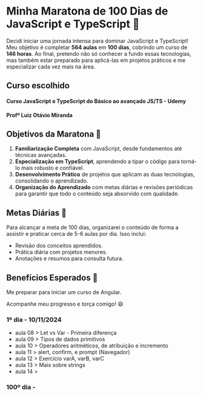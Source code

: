# Minha Maratona de 100 Dias de JavaScript e TypeScript 🚀

Decidi iniciar uma jornada intensa para dominar JavaScript e TypeScript! Meu objetivo é completar **564 aulas** em **100 dias**, cobrindo um curso de **146 horas**. Ao final, pretendo não só conhecer a fundo essas tecnologias, mas também estar preparado para aplicá-las em projetos práticos e me especializar cada vez mais na área.

## Curso escolhido 

#### Curso JavaScript e TypeScript do Básico ao avançado JS/TS - Udemy
#### Profº Luiz Otávio Miranda

## Objetivos da Maratona 🎯
1. **Familiarização Completa** com JavaScript, desde fundamentos até técnicas avançadas.
2. **Especialização em TypeScript**, aprendendo a tipar o código para torná-lo mais robusto e confiável.
3. **Desenvolvimento Prático** de projetos que aplicam as duas tecnologias, consolidando o aprendizado.
4. **Organização do Aprendizado** com metas diárias e revisões periódicas para garantir que todo o conteúdo seja absorvido com qualidade.

## Metas Diárias 📅
Para alcançar a meta de 100 dias, organizarei o conteúdo de forma a assistir e praticar cerca de 5-6 aulas por dia. Isso inclui:
- Revisão dos conceitos aprendidos.
- Prática diária com projetos menores.
- Anotações e resumos para consulta futura.

## Benefícios Esperados 🌟
Me preparar para iniciar um curso de Angular.

Acompanhe meu progresso e torça comigo! 😄

### 1º dia - 10/11/2024

- aula 08 > Let vs Var - Primeira diferença
- aula 09 > Tipos de dados primitivos 
- aula 10 > Operadores aritméticos, de atribuição e incremento
- aula 11 > alert, confirm, e prompt (Navegador)
- aula 12 > Exercício varA, varB, varC
- aula 13 > Mais sobre strings
- aula 14 > 

### 100º dia - 